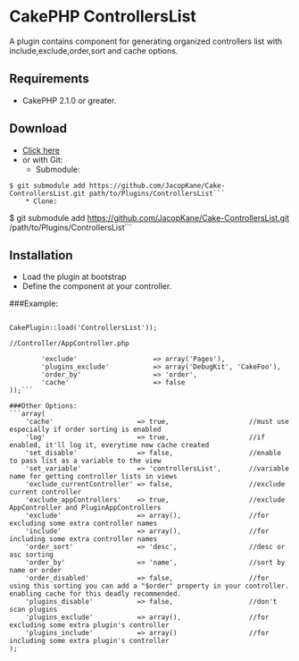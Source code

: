 # CakePHP ControllersList

A plugin contains component for generating organized controllers list with include,exclude,order,sort and cache options.

## Requirements
* CakePHP 2.1.0 or greater.

## Download
* [Click here](https://github.com/JacopKane/Cake-ControllersList/zipball/master)
* or with Git:
	* Submodule:
```
$ git submodule add https://github.com/JacopKane/Cake-ControllersList.git path/to/Plugins/ControllersList```
	* Clone:
```
$ git submodule add https://github.com/JacopKane/Cake-ControllersList.git /path/to/Plugins/ControllersList```

## Installation
* Load the plugin at bootstrap
* Define the component at your controller.

###Example:
```//Config/bootstrap.php
```
```CakePlugin::load('ControllersList'));```

```//Controller/AppController.php```
```public $components = array('ControllersList.GetList' => array(
		'exclude'					=> array('Pages'),
		'plugins_exclude'			=> array('DebugKit', 'CakeFoo'),
		'order_by'					=> 'order',
		'cache'						=> false
));```

###Other Options:
```array(
	'cache'						=> true,					//must use especially if order sorting is enabled
	'log'						=> true,					//if enabled, it'll log it, everytime new cache created
	'set_disable'				=> false,					//enable to pass list as a variable to the view
	'set_variable' 				=> 'controllersList',		//variable name for getting controller lists in views
	'exclude_currentController'	=> false,					//exclude current controller
	'exclude_appControllers'	=> true,					//exclude AppController and PluginAppControllers
    'exclude'					=> array(),					//for excluding some extra controller names
    'include'					=> array(),					//for including some extra controller names
	'order_sort'				=> 'desc',					//desc or asc sorting
	'order_by'					=> 'name',					//sort by name or order
	'order_disabled'			=> false,					//for using this sorting you can add a "$order" property in your controller. enabling cache for this deadly recommended.
	'plugins_disable'			=> false,					//don't scan plugins
	'plugins_exclude'			=> array(),					//for excluding some extra plugin's controller
    'plugins_include'			=> array()					//for including some extra plugin's controller
);
```



